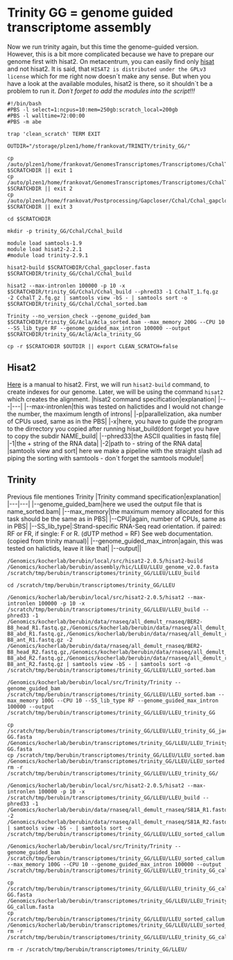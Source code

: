 # Trinity GG = genome guided transcriptome assembly
Now we run trinity again, but this time the genome-guided version. However, this is a bit more complicated because we have to prepare our genome first with hisat2.
On metacentrum, you can easily find only [hisat](https://wiki.metacentrum.cz/wiki/Hisat) and not hisat2. It is said, that `HISAT2 is distributed under the GPLv3 license` which for me right now doesn´t make any sense.
But when you have a look at the available modules, hisat2 is there, so it shouldn´t be a problem to run it. *Don´t forget to add the modules into the script!!!*

```
#!/bin/bash
#PBS -l select=1:ncpus=10:mem=250gb:scratch_local=200gb
#PBS -l walltime=72:00:00
#PBS -m abe

trap 'clean_scratch' TERM EXIT

OUTDIR="/storage/plzen1/home/frankovat/TRINITY/trinity_GG/"

cp /auto/plzen1/home/frankovat/GenomesTranscriptomes/Transcriptomes/CchalT/CchalT_1.fq.gz $SCRATCHDIR || exit 1
cp /auto/plzen1/home/frankovat/GenomesTranscriptomes/Transcriptomes/CchalT/CchalT_2.fq.gz $SCRATCHDIR || exit 2
cp /auto/plzen1/home/frankovat/Postprocessing/Gapcloser/Cchal/Cchal_gapcloser.fasta $SCRATCHDIR || exit 3

cd $SCRATCHDIR

mkdir -p trinity_GG/Cchal/Cchal_build

module load samtools-1.9
module load hisat2-2.2.1
#module load trinity-2.9.1

hisat2-build $SCRATCHDIR/Cchal_gapcloser.fasta $SCRATCHDIR/trinity_GG/Cchal/Cchal_build

hisat2 --max-intronlen 100000 -p 10 -x $SCRATCHDIR/trinity_GG/Cchal/Cchal_build --phred33 -1 CchalT_1.fq.gz -2 CchalT_2.fq.gz | samtools view -bS - | samtools sort -o $SCRATCHDIR/trinity_GG/Cchal/Cchal_sorted.bam

Trinity --no_version_check --genome_guided_bam $SCRATCHDIR/trinity_GG/Acla/Acla_sorted.bam --max_memory 200G --CPU 10 --SS_lib_type RF --genome_guided_max_intron 100000 --output $SCRATCHDIR/trinity_GG/Acla/Acla_trinity_GG

cp -r $SCRATCHDIR $OUTDIR || export CLEAN_SCRATCH=false
```
## Hisat2
[Here](http://daehwankimlab.github.io/hisat2/manual/) is a manual to hisat2. 
First, we will run `hisat2-build` command, to create indexes for our genome. Later, we will be using the command `hisat2` which creates the alignment.
|hisat2 command specification|explanation|
|---|---|
|--max-intronlen|this was tested on halictides and I would not change the number, the maximum length of introns|
|-p|parallelization, aka number of CPUs used, same as in the PBS|
|-x|here, you have to guide the program to the dirrectory you copied after running hisat_build(dont forget you have to copy the subdir NAME_build|
|--phred33|the ASCII qualities in fastq file|
|-1|the + string of the RNA data|
|-2|path to - string of the RNA data|
|samtools view and sort| here we make a pipeline with the straight slash ad piping the sorting with samtools - don´t forget the samtools module!|

## Trinity
Previous file mentiones Trinity
|Trinity command specification|explanation|
|---|---|
|--genome_guided_bam|here we used the output file that is name_sorted.bam|
|--max_memory|the maximum memory allocated for this task should be the same as in PBS|
|--CPU|again, number of CPUs, same as in PBS|
|--SS_lib_type|:Strand-specific RNA-Seq read orientation. if paired: RF or FR, if single: F or R.   (dUTP method = RF) See web documentation.(copied from trinity manual)|
|--genome_guided_max_intron|again, this was tested on halictids, leave it like that|
|--output||


```
/Genomics/kocherlab/berubin/local/src/hisat2-2.0.5/hisat2-build /Genomics/kocherlab/berubin/assembly/hic/LLEU/LLEU_genome_v2.0.fasta /scratch/tmp/berubin/transcriptomes/trinity_GG/LLEU/LLEU_build

cd /scratch/tmp/berubin/transcriptomes/trinity_GG/LLEU

/Genomics/kocherlab/berubin/local/src/hisat2-2.0.5/hisat2 --max-intronlen 100000 -p 10 -x /scratch/tmp/berubin/transcriptomes/trinity_GG/LLEU/LLEU_build --phred33 -1 /Genomics/kocherlab/berubin/data/rnaseq/all_demult_rnaseq/BER2-B8_head_R1.fastq.gz,/Genomics/kocherlab/berubin/data/rnaseq/all_demult_rnaseq/BER2-B8_abd_R1.fastq.gz,/Genomics/kocherlab/berubin/data/rnaseq/all_demult_rnaseq/BER2-B8_ant_R1.fastq.gz -2 /Genomics/kocherlab/berubin/data/rnaseq/all_demult_rnaseq/BER2-B8_head_R2.fastq.gz,/Genomics/kocherlab/berubin/data/rnaseq/all_demult_rnaseq/BER2-B8_abd_R2.fastq.gz,/Genomics/kocherlab/berubin/data/rnaseq/all_demult_rnaseq/BER2-B8_ant_R2.fastq.gz | samtools view -bS - | samtools sort -o /scratch/tmp/berubin/transcriptomes/trinity_GG/LLEU/LLEU_sorted.bam

/Genomics/kocherlab/berubin/local/src/Trinity/Trinity --genome_guided_bam /scratch/tmp/berubin/transcriptomes/trinity_GG/LLEU/LLEU_sorted.bam --max_memory 100G --CPU 10 --SS_lib_type RF --genome_guided_max_intron 100000 --output /scratch/tmp/berubin/transcriptomes/trinity_GG/LLEU/LLEU_trinity_GG

cp /scratch/tmp/berubin/transcriptomes/trinity_GG/LLEU/LLEU_trinity_GG_jaccard/Trinity-GG.fasta /Genomics/kocherlab/berubin/transcriptomes/trinity_GG/LLEU/LLEU_Trinity-GG.fasta
cp /scratch/tmp/berubin/transcriptomes/trinity_GG/LLEU/LLEU_sorted.bam /Genomics/kocherlab/berubin/transcriptomes/trinity_GG/LLEU/LLEU_sorted.bam
rm -r /scratch/tmp/berubin/transcriptomes/trinity_GG/LLEU/LLEU_trinity_GG/

/Genomics/kocherlab/berubin/local/src/hisat2-2.0.5/hisat2 --max-intronlen 100000 -p 10 -x /scratch/tmp/berubin/transcriptomes/trinity_GG/LLEU/LLEU_build --phred33 -1 /Genomics/kocherlab/berubin/data/rnaseq/all_demult_rnaseq/S81A_R1.fastq.gz -2 /Genomics/kocherlab/berubin/data/rnaseq/all_demult_rnaseq/S81A_R2.fastq.gz | samtools view -bS - | samtools sort -o /scratch/tmp/berubin/transcriptomes/trinity_GG/LLEU/LLEU_sorted_callum.bam

/Genomics/kocherlab/berubin/local/src/Trinity/Trinity --genome_guided_bam /scratch/tmp/berubin/transcriptomes/trinity_GG/LLEU/LLEU_sorted_callum.bam --max_memory 100G --CPU 10 --genome_guided_max_intron 100000 --output /scratch/tmp/berubin/transcriptomes/trinity_GG/LLEU/LLEU_trinity_GG_callum

cp /scratch/tmp/berubin/transcriptomes/trinity_GG/LLEU/LLEU_trinity_GG_callum/Trinity-GG.fasta /Genomics/kocherlab/berubin/transcriptomes/trinity_GG/LLEU/LLEU_Trinity-GG_callum.fasta
cp /scratch/tmp/berubin/transcriptomes/trinity_GG/LLEU/LLEU_sorted_callum.bam /Genomics/kocherlab/berubin/transcriptomes/trinity_GG/LLEU/LLEU_sorted_callum.bam
rm -r /scratch/tmp/berubin/transcriptomes/trinity_GG/LLEU/LLEU_trinity_GG_callum/

rm -r /scratch/tmp/berubin/transcriptomes/trinity_GG/LLEU/
```
